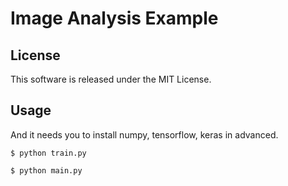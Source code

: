 # Image Analysis Example

## License

This software is released under the MIT License.

## Usage

And it needs you to install numpy, tensorflow, keras in advanced. 

```
$ python train.py

$ python main.py

```


